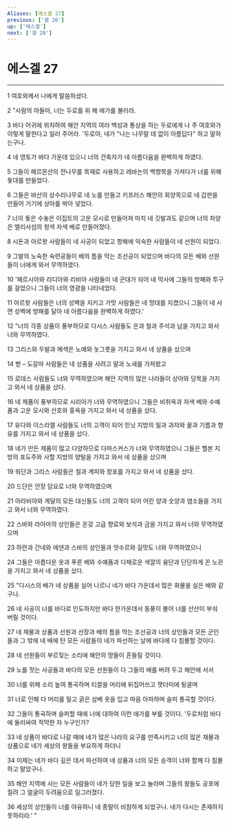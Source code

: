 ```yaml
---
Aliases: [에스겔 27]
previous: ['겔 26']
up: ['에스겔']
next: ['겔 28']
---
```

# 에스겔 27

***


1 여호와께서 나에게 말씀하셨다. 

2 "사람의 아들아, 너는 두로를 위 해 애가를 불러라. 

3 바다 어귀에 위치하여 해안 지역의 여러 백성과 통상을 하는 두로에게 나 주 여호와가 이렇게 말한다고 일러 주어라. '두로야, 네가 "나는 나무랄 데 없이 아름답다" 하고 말하는구나. 

4 네 영토가 바다 가운데 있으니 너의 건축자가 네 아름다움을 완벽하게 하였다. 

5 그들이 헤르몬산의 전나무를 목재로 사용하고 레바논의 백향목을 가져다가 너를 위해 돛대를 만들었다. 

6 그들은 바산의 상수리나무로 네 노를 만들고 키프러스 해안의 회양목으로 네 갑판을 만들어 거기에 상아를 박아 넣었다. 

7 너의 돛은 수놓은 이집트의 고운 모시로 만들어져 마치 네 깃발과도 같으며 너의 차양은 엘리사섬의 청색 자색 베로 만들어졌다. 

8 시돈과 아르왓 사람들이 네 사공이 되었고 항해에 익숙한 사람들이 네 선원이 되었다. 

9 그발의 노숙한 숙련공들이 배의 틈을 막는 조선공이 되었으며 바다의 모든 배와 선원들이 너에게 와서 무역하였다. 

10 '페르시아와 리디아와 리비아 사람들이 네 군대가 되어 네 막사에 그들의 방패와 투구를 걸었으니 그들이 너의 영광을 나타내었다. 

11 아르왓 사람들은 너의 성벽을 지키고 가맛 사람들은 네 망대를 지켰으니 그들이 네 사면 성벽에 방패를 달아 네 아름다움을 완벽하게 하였다.' 

12 "너의 각종 상품이 풍부하므로 다시스 사람들도 은과 철과 주석과 납을 가지고 와서 너와 무역하였다. 

13 그리스와 두발과 메섹은 노예와 놋그릇을 가지고 와서 네 상품을 샀으며 

14 벧 – 도갈마 사람들은 네 상품을 사려고 말과 노새를 가져왔고 

15 로데스 사람들도 너와 무역하였으며 해안 지역의 많은 나라들이 상아와 당목을 가지고 와서 네 상품을 샀다. 

16 네 제품이 풍부하므로 시리아가 너와 무역하였으니 그들은 비취옥과 자색 베와 수예품과 고운 모시와 산호와 홍옥을 가지고 와서 네 상품을 샀다. 

17 유다와 이스라엘 사람들도 너의 고객이 되어 민닛 지방의 밀과 과자와 꿀과 기름과 향유를 가지고 와서 네 상품을 샀다. 

18 네가 만든 제품이 많고 다양하므로 다마스커스가 너와 무역하였으니 그들은 헬본 지방의 포도주와 사할 지방의 양털을 가지고 와서 네 상품을 샀으며 

19 워단과 그리스 사람들은 철과 계피와 창포를 가지고 와서 네 상품을 샀다. 

20 드단은 안장 담요로 너와 무역하였으며 

21 아라비아와 게달의 모든 대신들도 너의 고객이 되어 어린 양과 숫양과 염소들을 가지고 와서 너와 무역하였다. 

22 스바와 라아마의 상인들은 온갖 고급 향료와 보석과 금을 가지고 와서 너와 무역하였으며 

23 하란과 간네와 에덴과 스바의 상인들과 앗수르와 길맛도 너와 무역하였으니 

24 그들은 아름다운 옷과 푸른 베와 수예품과 다채로운 색깔의 융단과 단단하게 꼰 노끈을 가지고 와서 네 상품을 샀다. 

25 "다시스의 배가 네 상품을 실어 나르니 네가 바다 가운데서 많은 화물을 실은 배와 같구나. 

26 네 사공이 너를 바다로 인도하지만 바다 한가운데서 동풍이 불어 너를 산산이 부숴 버릴 것이다. 

27 네 재물과 상품과 선원과 선장과 배의 틈을 막는 조선공과 너의 상인들과 모든 군인들과 그 밖에 네 배에 탄 모든 사람들이 네가 파선하는 날에 바다에 다 침몰할 것이다. 

28 네 선원들이 부르짖는 소리에 해안의 땅들이 흔들릴 것이다. 

29 노를 젓는 사공들과 바다의 모든 선원들이 다 그들의 배를 버려 두고 해안에 서서 

30 너를 위해 소리 높여 통곡하며 티끌을 머리에 뒤집어쓰고 잿더미에 뒹굴며 

31 너로 인해 다 머리를 밀고 굵은 삼베 옷을 입고 마음 아파하며 슬피 통곡할 것이다. 

32 그들이 통곡하며 슬퍼할 때에 너에 대하여 이런 애가를 부를 것이다. '두로처럼 바다에 둘러싸여 적막한 자 누구인가? 

33 네 상품이 바다로 나갈 때에 네가 많은 나라의 요구를 만족시키고 너의 많은 재물과 상품으로 네가 세상의 왕들을 부요하게 하더니 

34 이제는 네가 바다 깊은 데서 파선하여 네 상품과 너의 모든 승객이 너와 함께 다 침몰하고 말았구나. 

35 해안 지역에 사는 모든 사람들이 네가 당한 일을 보고 놀라며 그들의 왕들도 공포에 질려 그 얼굴이 두려움으로 일그러졌다. 

36 세상의 상인들이 너를 야유하니 네 종말이 비참하게 되었구나. 네가 다시는 존재하지 못하리라.' "
